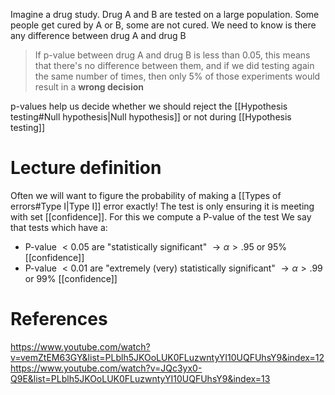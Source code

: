 Imagine a drug study. Drug A and B are tested on a large population. Some people get cured by A or B, some are not cured. We need to know is there any difference between drug A and drug B
> If p-value between drug A and drug B is less than 0.05, this means that there's no difference between them, and if we did testing again the same number of times, then only 5% of those experiments would result in a **wrong decision**

p-values help us decide whether we should reject the [[Hypothesis testing#Null hypothesis|Null hypothesis]] or not during [[Hypothesis testing]]
# Lecture definition
Often we will want to figure the probability of making a [[Types of errors#Type I|Type I]] error exactly! The test is only ensuring it is meeting with set [[confidence]]. For this we compute a P-value of the test
We say that tests which have a:
- P-value $< 0.05$ are "statistically significant" $\to \alpha > .95 \text{ or } 95\%$ [[confidence]]
- P-value $< 0.01$ are "extremely (very) statistically significant" $\to \alpha > .99 \text{ or } 99\%$ [[confidence]]
# References
https://www.youtube.com/watch?v=vemZtEM63GY&list=PLblh5JKOoLUK0FLuzwntyYI10UQFUhsY9&index=12
https://www.youtube.com/watch?v=JQc3yx0-Q9E&list=PLblh5JKOoLUK0FLuzwntyYI10UQFUhsY9&index=13